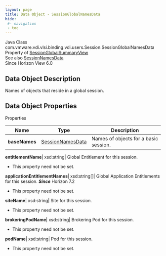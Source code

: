 ```yaml
---
layout: page
title: Data Object - SessionGlobalNamesData
hide:
 #- navigation
 - toc
---
```






Java Class
    com.vmware.vdi.vlsi.binding.vdi.users.Session.SessionGlobalNamesData  
Property of
     [SessionGlobalSummaryView](vdi.users.Session.SessionGlobalSummaryView.md#field_detail)  
See also
     [SessionNamesData](vdi.users.Session.SessionNamesData.md)  
Since 
    Horizon View 6.0

## Data Object Description 

Names of objects that reside in a global session. 

## Data Object Properties

Properties

Name |  Type |  Description   
---|---|---  
**baseNames**| [SessionNamesData](vdi.users.Session.SessionNamesData.md)|  Names of objects for a basic session.   
  
**entitlementName**|  xsd:string|  Global Entitlement for this session.   


 * This property need not be set.

  
**applicationEntitlementNames**|  xsd:string[]|  Global Application Entitlements for this session.  **_Since_** Horizon 7.2  


 * This property need not be set.

  
**siteName**|  xsd:string|  Site for this session.   


 * This property need not be set.

  
**brokeringPodName**|  xsd:string|  Brokering Pod for this session.   


 * This property need not be set.

  
**podName**|  xsd:string|  Pod for this session.   


 * This property need not be set.

  
  

  

